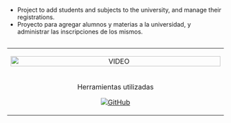 - Project to add students and subjects to the university, and manage their registrations.
- Proyecto para agregar alumnos y materias a la universidad, y administrar las inscripciones de los mismos.
 
<table align="left">
  <tr border="none">
    <td width="25%" align="center">
      <p align="center">
        <a href="https://github.com/juanma877/Equipo29" title="Ir a la fuente">
          <img align="center" width=100% src="https://i.postimg.cc/7P0ZzKG3/Proyecto1.gif" alt="VIDEO" />
         </a>
      </p>
    </td>
  </tr>
 <tr border="none">
    <td width="25%" align="center">
      <p align="center">
       Herramientas utilizadas
      </p>
     <p align="center">
        <a href="https://tu-enlace-a-github" title="Ir a GitHub">
          <img src="https://img.shields.io/badge/Java-ED8B00?style=for-the-badge&logo=openjdk&logoColor=white" alt="GitHub" />
        </a>
      </p>
    </td>
  </tr>
  </table>


  

